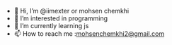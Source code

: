 - 👋 Hi, I’m @iimexter or mohsen chemkhi
- 👀 I’m interested in programming
- 🌱 I’m currently learning js
- 📫 How to reach me :mohsenchemkhi2@gmail.com
